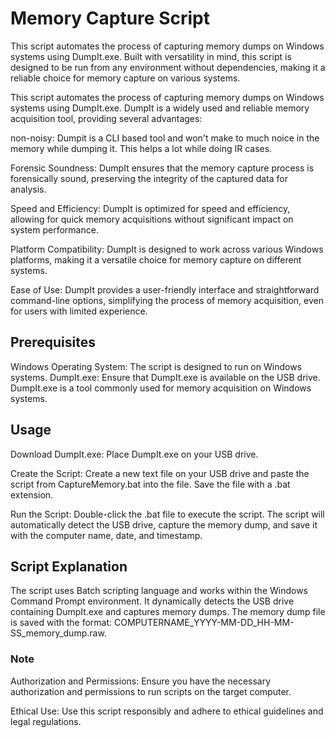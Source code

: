 # Memory Capture Script
This script automates the process of capturing memory dumps on Windows systems using DumpIt.exe. Built with versatility in mind, this script is designed to be run from any environment without dependencies, making it a reliable choice for memory capture on various systems.

This script automates the process of capturing memory dumps on Windows systems using DumpIt.exe. DumpIt is a widely used and reliable memory acquisition tool, providing several advantages:

non-noisy: Dumpit is a CLI based tool and won't make to much noice in the memory while dumping it. This helps a lot while doing IR cases.

Forensic Soundness: DumpIt ensures that the memory capture process is forensically sound, preserving the integrity of the captured data for analysis.

Speed and Efficiency: DumpIt is optimized for speed and efficiency, allowing for quick memory acquisitions without significant impact on system performance.

Platform Compatibility: DumpIt is designed to work across various Windows platforms, making it a versatile choice for memory capture on different systems.

Ease of Use: DumpIt provides a user-friendly interface and straightforward command-line options, simplifying the process of memory acquisition, even for users with limited experience.

## Prerequisites
Windows Operating System: The script is designed to run on Windows systems.
DumpIt.exe: Ensure that DumpIt.exe is available on the USB drive. DumpIt.exe is a tool commonly used for memory acquisition on Windows systems.

## Usage
Download DumpIt.exe: Place DumpIt.exe on your USB drive.

Create the Script: Create a new text file on your USB drive and paste the script from CaptureMemory.bat into the file. Save the file with a .bat extension.

Run the Script: Double-click the .bat file to execute the script. The script will automatically detect the USB drive, capture the memory dump, and save it with the computer name, date, and timestamp.

## Script Explanation
The script uses Batch scripting language and works within the Windows Command Prompt environment.
It dynamically detects the USB drive containing DumpIt.exe and captures memory dumps.
The memory dump file is saved with the format: COMPUTERNAME_YYYY-MM-DD_HH-MM-SS_memory_dump.raw.


### Note
Authorization and Permissions: Ensure you have the necessary authorization and permissions to run scripts on the target computer.

Ethical Use: Use this script responsibly and adhere to ethical guidelines and legal regulations.
